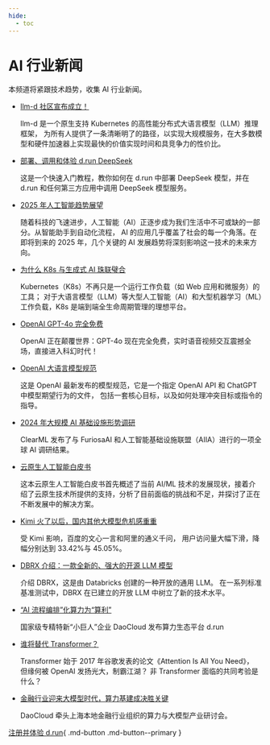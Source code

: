 ```yaml
---
hide:
  - toc
---
```


# AI 行业新闻

本频道将紧跟技术趋势，收集 AI 行业新闻。

* [llm-d 社区宣布成立！](./2025/llmd.md)

    llm-d 是一个原生支持 Kubernetes 的高性能分布式大语言模型（LLM）推理框架，
    为所有人提供了一条清晰明了的路径，以实现大规模服务，在大多数模型和硬件加速器上实现最快的价值实现时间和具竞争力的性价比。

- [部署、调用和体验 d.run DeepSeek](./2025/0210-deep-drun.md)

    这是一个快速入门教程，教你如何在 d.run 中部署 DeepSeek 模型，并在 d.run 和任何第三方应用中调用 DeepSeek 模型服务。

- [2025 年人工智能趋势展望](./2025/0102-ai-trend.md)

    随着科技的飞速进步，人工智能（AI）正逐步成为我们生活中不可或缺的一部分。从智能助手到自动化流程，
    AI 的应用几乎覆盖了社会的每一个角落。在即将到来的 2025 年，几个关键的 AI 发展趋势将深刻影响这一技术的未来方向。

- [为什么 K8s 与生成式 AI 珠联璧合](2024/0702-k8s-for-genai.md)

    Kubernetes（K8s）不再只是一个运行工作负载（如 Web 应用和微服务）的工具；
    对于大语言模型（LLM）等大型人工智能（AI）和大型机器学习（ML）工作负载，K8s 是端到端全生命周期管理的理想平台。

- [OpenAI GPT-4o 完全免费](2024/0514-gpt4o.md)

    OpenAI 正在颠覆世界：GPT-4o 现在完全免费，实时语音视频交互震撼全场，直接进入科幻时代！

- [OpenAI 大语言模型规范](2024/0509-model-spec.md)

    这是 OpenAI 最新发布的模型规范，它是一个指定 OpenAI API 和 ChatGPT 中模型期望行为的文件，
    包括一套核心目标，以及如何处理冲突目标或指令的指导。

- [2024 年大规模 AI 基础设施形势调研](2024/0429-ai-survey.md)

    ClearML 发布了与 FuriosaAI 和人工智能基础设施联盟（AIIA）进行的一项全球 AI 调研结果。

- [云原生人工智能白皮书](2024/0410-cnai-wp.md)

    这本云原生人工智能白皮书首先概述了当前 AI/ML 技术的发展现状，接着介绍了云原生技术所提供的支持，分析了目前面临的挑战和不足，并探讨了正在不断发展中的解决方案。

- [Kimi 火了以后，国内其他大模型危机感重重](2024/0408-after-kimi.md)

    受 Kimi 影响，百度的文心一言和阿里的通义千问，
    用户访问量大幅下滑，降幅分别达到 33.42%与 45.05%。

- [DBRX 介绍：一款全新的、强大的开源 LLM 模型](2024/0407-dbrx.md)

    介绍 DBRX，这是由 Databricks 创建的一种开放的通用 LLM。
    在一系列标准基准测试中，DBRX 在已建立的开放 LLM 中树立了新的技术水平。

- [“AI 流程编排”化算力为“算利”](2024/0403-cp-to-profit.md)

    国家级专精特新“小巨人”企业 DaoCloud 发布算力生态平台 d.run

- [谁将替代 Transformer？](2024/0327-transformer.md)

    Transformer 始于 2017 年谷歌发表的论文《Attention Is All You Need》，
    但缘何被 OpenAI 发扬光大，制霸江湖？
    非 Transformer 面临的共同考验是什么？

- [金融行业迎来大模型时代，算力基建成决胜关键](2024/0326-compute-power.md)

    DaoCloud 牵头上海本地金融行业组织的算力与大模型产业研讨会。

[注册并体验 d.run](https://console.d.run/){ .md-button .md-button--primary }
